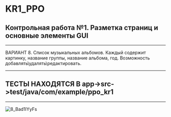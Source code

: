# KR1_PPO
## Контрольная работа №1. Разметка страниц и основные элементы GUI
____
ВАРИАНТ 8. Список музыкальных альбомов. Каждый содержит картинку,
название группы, название альбома, год. Возможность
добавлять\удалять\редактировать.
___
## ТЕСТЫ НАХОДЯТСЯ В app->src->test/java/com/example/ppo_kr1
____

![8_Bad1lYyFs](https://user-images.githubusercontent.com/54409358/212848995-ca1c8ebd-4184-4083-8166-55de87534e68.jpg)
